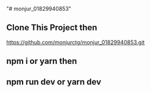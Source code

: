 "# monjur_01829940853" 
## Clone This Project then
https://github.com/monjurctg/monjur_01829940853.git
## npm i or yarn  then
## npm run dev or yarn dev
